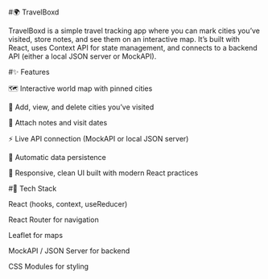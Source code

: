 #🌍 TravelBoxd

TravelBoxd is a simple travel tracking app where you can mark cities you’ve visited, store notes, and see them on an interactive map.
It’s built with React, uses Context API for state management, and connects to a backend API (either a local JSON server or MockAPI).

#✨ Features

🗺️ Interactive world map with pinned cities

📍 Add, view, and delete cities you’ve visited

📝 Attach notes and visit dates

⚡ Live API connection (MockAPI or local JSON server)

💾 Automatic data persistence

🎨 Responsive, clean UI built with modern React practices

#🧱 Tech Stack

React (hooks, context, useReducer)

React Router for navigation

Leaflet for maps

MockAPI / JSON Server for backend

CSS Modules for styling
